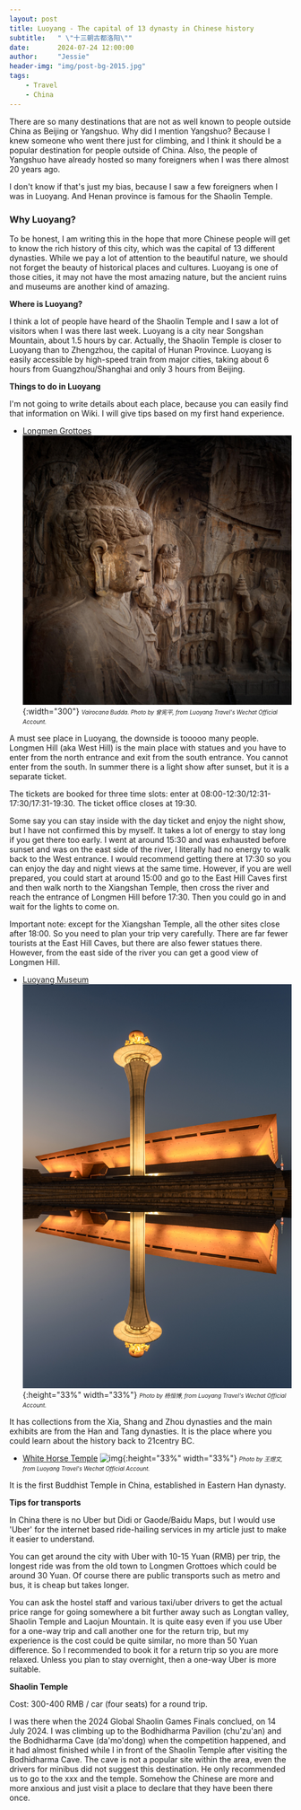 ```yaml
---
layout: post
title: Luoyang - The capital of 13 dynasty in Chinese history
subtitle:   " \"十三朝古都洛阳\""
date:       2024-07-24 12:00:00
author:     "Jessie"
header-img: "img/post-bg-2015.jpg"
tags:
    - Travel
    - China
---
```


There are so many destinations that are not as well known to people outside China as Beijing or Yangshuo. Why did I mention Yangshuo? Because I knew someone who went there just for climbing, and I think it should be a popular destination for people outside of China. Also, the people of Yangshuo have already hosted so many foreigners when I was there almost 20 years ago.

I don't know if that's just my bias, because I saw a few foreigners when I was in Luoyang. And Henan province is famous for the Shaolin Temple.

### Why Luoyang?

To be honest, I am writing this in the hope that more Chinese people will get to know the rich history of this city, which was the capital of 13 different dynasties. While we pay a lot of attention to the beautiful nature, we should not forget the beauty of historical places and cultures. Luoyang is one of those cities, it may not have the most amazing nature, but the ancient ruins and museums are another kind of amazing.

**Where is Luoyang?**

I think a lot of people have heard of the Shaolin Temple and I saw a lot of visitors when I was there last week. Luoyang is a city near Songshan Mountain, about 1.5 hours by car. Actually, the Shaolin Temple is closer to Luoyang than to Zhengzhou, the capital of Hunan Province. Luoyang is easily accessible by high-speed train from major cities, taking about 6 hours from Guangzhou/Shanghai and only 3 hours from Beijing.

**Things to do in Luoyang**

I'm not going to write details about each place, because you can easily find that information on Wiki. I will give tips based on my first hand experience.

- [Longmen Grottoes](https://en.wikipedia.org/wiki/Longmen_Grottoes) 
![img](/img/in-post/post-luoyang/longmen.jpeg){:width="300"}
*<font size="1">Vairocana Budda. Photo by 曾宪平, from Luoyang Travel's Wechat Official Account.</font>*

A must see place in Luoyang, the downside is tooooo many people. Longmen Hill (aka West Hill) is the main place with statues and you have to enter from the north entrance and exit from the south entrance. You cannot enter from the south. In summer there is a light show after sunset, but it is a separate ticket. 

The tickets are booked for three time slots: enter at 08:00-12:30/12:31-17:30/17:31-19:30. The ticket office closes at 19:30. 

Some say you can stay inside with the day ticket and enjoy the night show, but I have not confirmed this by myself. It takes a lot of energy to stay long if you get there too early. I went at around 15:30 and was exhausted before sunset and was on the east side of the river, I literally had no energy to walk back to the West entrance. I would recommend getting there at 17:30 so you can enjoy the day and night views at the same time. However, if you are well prepared, you could start at around 15:00 and go to the East Hill Caves first and then walk north to the Xiangshan Temple, then cross the river and reach the entrance of Longmen Hill before 17:30. Then you could go in and wait for the lights to come on.

Important note: except for the Xiangshan Temple, all the other sites close after 18:00. So you need to plan your trip very carefully. There are far fewer tourists at the East Hill Caves, but there are also fewer statues there. However, from the east side of the river you can get a good view of Longmen Hill.

- [Luoyang Museum](https://en.wikipedia.org/wiki/Luoyang_Museum)
![img](/img/in-post/post-luoyang/lymuseum.jpeg){:height="33%" width="33%"}
*<font size="1">Photo by 杨恒博, from Luoyang Travel's Wechat Official Account.</font>*

It has collections from the Xia, Shang and Zhou dynasties and the main exhibits are from the Han and Tang dynasties. It is the place where you could learn about the history back to 21centry BC.

- [White Horse Temple](https://en.wikipedia.org/wiki/White_Horse_Temple)
![img](/img/in-post/post-luoyang/whitehorse.jpeg){:height="33%" width="33%"}
*<font size="1">Photo by 王煜文, from Luoyang Travel's Wechat Official Account.</font>*

It is the first Buddhist Temple in China, established in Eastern Han dynasty.

**Tips for transports**

In China there is no Uber but Didi or Gaode/Baidu Maps, but I would use 'Uber' for the internet based ride-hailing services in my article just to make it easier to understand.

You can get around the city with Uber with 10-15 Yuan (RMB) per trip, the longest ride was from the old town to Longmen Grottoes which could be around 30 Yuan. Of course there are public transports such as metro and bus, it is cheap but takes longer.

You can ask the hostel staff and various taxi/uber drivers to get the actual price range for going somewhere a bit further away such as Longtan valley, Shaolin Temple and Laojun Mountain. It is quite easy even if you use Uber for a one-way trip and call another one for the return trip, but my experience is the cost could be quite similar, no more than 50 Yuan difference. So I recommended to book it for a return trip so you are more relaxed. Unless you plan to stay overnight, then a one-way Uber is more suitable.

**Shaolin Temple**

Cost: 300-400 RMB / car (four seats) for a round trip.

I was there when the 2024 Global Shaolin Games Finals conclued, on 14 July 2024. I was climbing up to the Bodhidharma Pavilion (chu'zu'an) and the Bodhidharma Cave (da'mo'dong) when the competition happened, and it had almost finished while I in front of the Shaolin Temple after visiting the Bodhidharma Cave. The cave is not a popular site within the area, even the drivers for minibus did not suggest this destination. He only recommended us to go to the xxx and the temple. Somehow the Chinese are more and more anxious and just visit a place to declare that they have been there once.

